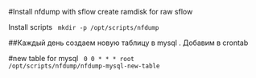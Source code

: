 #Install nfdump with sflow
create ramdisk for raw sflow


Install scripts
<code>
mkdir -p /opt/scripts/nfdump
</code>

##Каждый день создаем новую таблицу в mysql . Добавим в crontab

#new table for mysql
<code>
0	0	*	*	* root /opt/scripts/nfdump/nfdump-mysql-new-table
</code>













